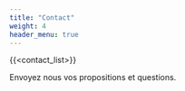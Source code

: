 ```yaml
---
title: "Contact"
weight: 4
header_menu: true
---
```


{{<contact_list>}}

Envoyez nous vos propositions et questions.
